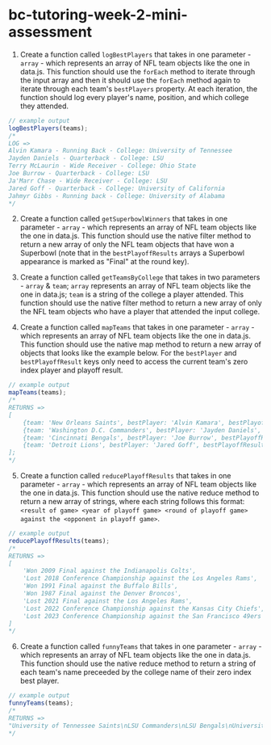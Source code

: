 # bc-tutoring-week-2-mini-assessment

1. Create a function called `logBestPlayers` that takes in one parameter - `array` - which represents an array of NFL team objects like the one in data.js. This function should use the `forEach` method to iterate through the input array and then it should use the `forEach` method again to iterate through each team's `bestPlayers` property. At each iteration, the function should log every player's name, position, and which college they attended.

```javascript
// example output
logBestPlayers(teams);
/*
LOG =>
Alvin Kamara - Running Back - College: University of Tennessee
Jayden Daniels - Quarterback - College: LSU
Terry McLaurin - Wide Receiver - College: Ohio State
Joe Burrow - Quarterback - College: LSU
Ja'Marr Chase - Wide Receiver - College: LSU
Jared Goff - Quarterback - College: University of California
Jahmyr Gibbs - Running back - College: University of Alabama
*/
```

2. Create a function called `getSuperbowlWinners` that takes in one parameter - `array` - which represents an array of NFL team objects like the one in data.js. This function should use the native filter method to return a new array of only the NFL team objects that have won a Superbowl (note that in the `bestPlayoffResults` arrays a Superbowl appearance is marked as "Final" at the round key).

3. Create a function called `getTeamsByCollege` that takes in two parameters - `array` & `team`; `array` represents an array of NFL team objects like the one in data.js; `team` is a string of the college a player attended. This function should use the native filter method to return a new array of only the NFL team objects who have a player that attended the input college.

4. Create a function called `mapTeams` that takes in one parameter - `array` - which represents an array of NFL team objects like the one in data.js. This function should use the native map method to return a new array of objects that looks like the example below. For the `bestPlayer` and `bestPlayoffResult` keys only need to access the current team's zero index player and playoff result.

```javascript
// example output
mapTeams(teams);
/*
RETURNS =>
[
    {team: 'New Orleans Saints', bestPlayer: 'Alvin Kamara', bestPlayoffResult: '2009 Final'},
    {team: 'Washington D.C. Commanders', bestPlayer: 'Jayden Daniels', bestPlayoffResult: '1991 Final'},
    {team: 'Cincinnati Bengals', bestPlayer: 'Joe Burrow', bestPlayoffResult: '2021 Final'},
    {team: 'Detroit Lions', bestPlayer: 'Jared Goff', bestPlayoffResult: '2023 Conference Championship'}
];
*/
```

5. Create a function called `reducePlayoffResults` that takes in one parameter - `array` - which represents an array of NFL team objects like the one in data.js. This function should use the native reduce method to return a new array of strings, where each string follows this format: `<result of game> <year of playoff game> <round of playoff game> against the <opponent in playoff game>`.

```javascript
// example output
reducePlayoffResults(teams);
/*
RETURNS =>
[
    'Won 2009 Final against the Indianapolis Colts', 
    'Lost 2018 Conference Championship against the Los Angeles Rams', 
    'Won 1991 Final against the Buffalo Bills', 
    'Won 1987 Final against the Denver Broncos', 
    'Lost 2021 Final against the Los Angeles Rams', 
    'Lost 2022 Conference Championship against the Kansas City Chiefs', 
    'Lost 2023 Conference Championship against the San Francisco 49ers'
]
*/
```

6. Create a function called `funnyTeams` that takes in one parameter - `array` - which represents an array of NFL team objects like the one in data.js. This function should use the native reduce method to return a string of each team's name preceeded by the college name of their zero index best player.

```javascript
// example output
funnyTeams(teams);
/*
RETURNS =>
"University of Tennessee Saints\nLSU Commanders\nLSU Bengals\nUniversity of California Lions\n"
*/
```